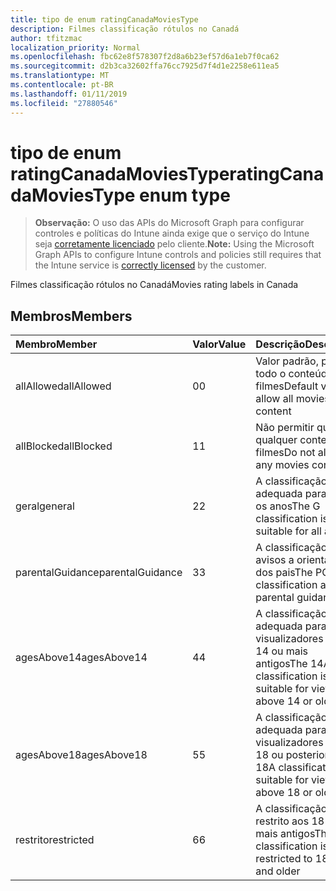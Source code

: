 ```yaml
---
title: tipo de enum ratingCanadaMoviesType
description: Filmes classificação rótulos no Canadá
author: tfitzmac
localization_priority: Normal
ms.openlocfilehash: fbc62e8f578307f2d8a6b23ef57d6a1eb7f0ca62
ms.sourcegitcommit: d2b3ca32602ffa76cc7925d7f4d1e2258e611ea5
ms.translationtype: MT
ms.contentlocale: pt-BR
ms.lasthandoff: 01/11/2019
ms.locfileid: "27880546"
---
```

# <a name="ratingcanadamoviestype-enum-type"></a><span data-ttu-id="ab648-103">tipo de enum ratingCanadaMoviesType</span><span class="sxs-lookup"><span data-stu-id="ab648-103">ratingCanadaMoviesType enum type</span></span>

> <span data-ttu-id="ab648-104">**Observação:** O uso das APIs do Microsoft Graph para configurar controles e políticas do Intune ainda exige que o serviço do Intune seja [corretamente licenciado](https://go.microsoft.com/fwlink/?linkid=839381) pelo cliente.</span><span class="sxs-lookup"><span data-stu-id="ab648-104">**Note:** Using the Microsoft Graph APIs to configure Intune controls and policies still requires that the Intune service is [correctly licensed](https://go.microsoft.com/fwlink/?linkid=839381) by the customer.</span></span>

<span data-ttu-id="ab648-105">Filmes classificação rótulos no Canadá</span><span class="sxs-lookup"><span data-stu-id="ab648-105">Movies rating labels in Canada</span></span>
## <a name="members"></a><span data-ttu-id="ab648-106">Membros</span><span class="sxs-lookup"><span data-stu-id="ab648-106">Members</span></span>
|<span data-ttu-id="ab648-107">Membro</span><span class="sxs-lookup"><span data-stu-id="ab648-107">Member</span></span>|<span data-ttu-id="ab648-108">Valor</span><span class="sxs-lookup"><span data-stu-id="ab648-108">Value</span></span>|<span data-ttu-id="ab648-109">Descrição</span><span class="sxs-lookup"><span data-stu-id="ab648-109">Description</span></span>|
|:---|:---|:---|
|<span data-ttu-id="ab648-110">allAllowed</span><span class="sxs-lookup"><span data-stu-id="ab648-110">allAllowed</span></span>|<span data-ttu-id="ab648-111">0</span><span class="sxs-lookup"><span data-stu-id="ab648-111">0</span></span>|<span data-ttu-id="ab648-112">Valor padrão, permitir todo o conteúdo de filmes</span><span class="sxs-lookup"><span data-stu-id="ab648-112">Default value, allow all movies content</span></span>|
|<span data-ttu-id="ab648-113">allBlocked</span><span class="sxs-lookup"><span data-stu-id="ab648-113">allBlocked</span></span>|<span data-ttu-id="ab648-114">1</span><span class="sxs-lookup"><span data-stu-id="ab648-114">1</span></span>|<span data-ttu-id="ab648-115">Não permitir que qualquer conteúdo filmes</span><span class="sxs-lookup"><span data-stu-id="ab648-115">Do not allow any movies content</span></span>|
|<span data-ttu-id="ab648-116">geral</span><span class="sxs-lookup"><span data-stu-id="ab648-116">general</span></span>|<span data-ttu-id="ab648-117">2</span><span class="sxs-lookup"><span data-stu-id="ab648-117">2</span></span>|<span data-ttu-id="ab648-118">A classificação G é adequada para todos os anos</span><span class="sxs-lookup"><span data-stu-id="ab648-118">The G classification is suitable for all ages</span></span>|
|<span data-ttu-id="ab648-119">parentalGuidance</span><span class="sxs-lookup"><span data-stu-id="ab648-119">parentalGuidance</span></span>|<span data-ttu-id="ab648-120">3</span><span class="sxs-lookup"><span data-stu-id="ab648-120">3</span></span>|<span data-ttu-id="ab648-121">A classificação PG avisos a orientação dos pais</span><span class="sxs-lookup"><span data-stu-id="ab648-121">The PG classification advises parental guidance</span></span>|
|<span data-ttu-id="ab648-122">agesAbove14</span><span class="sxs-lookup"><span data-stu-id="ab648-122">agesAbove14</span></span>|<span data-ttu-id="ab648-123">4</span><span class="sxs-lookup"><span data-stu-id="ab648-123">4</span></span>|<span data-ttu-id="ab648-124">A classificação 14A é adequada para os visualizadores acima 14 ou mais antigos</span><span class="sxs-lookup"><span data-stu-id="ab648-124">The 14A classification is suitable for viewers above 14 or older</span></span>|
|<span data-ttu-id="ab648-125">agesAbove18</span><span class="sxs-lookup"><span data-stu-id="ab648-125">agesAbove18</span></span>|<span data-ttu-id="ab648-126">5</span><span class="sxs-lookup"><span data-stu-id="ab648-126">5</span></span>|<span data-ttu-id="ab648-127">A classificação 18A é adequada para os visualizadores acima 18 ou posterior</span><span class="sxs-lookup"><span data-stu-id="ab648-127">The 18A classification is suitable for viewers above 18 or older</span></span>|
|<span data-ttu-id="ab648-128">restrito</span><span class="sxs-lookup"><span data-stu-id="ab648-128">restricted</span></span>|<span data-ttu-id="ab648-129">6</span><span class="sxs-lookup"><span data-stu-id="ab648-129">6</span></span>|<span data-ttu-id="ab648-130">A classificação R é restrito aos 18 anos e mais antigos</span><span class="sxs-lookup"><span data-stu-id="ab648-130">The R classification is restricted to 18 years and older</span></span>|



